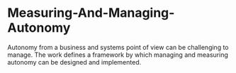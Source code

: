 # Measuring-And-Managing-Autonomy
Autonomy from a business and systems point of view can be challenging to manage. The work defines a framework by which managing and measuring autonomy can be designed and implemented.   
